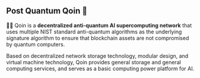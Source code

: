 ## Post Quantum Qoin 👋
🙋‍♀️ Qoin is a **decentralized anti-quantum AI supercomputing network** that uses multiple NIST standard anti-quantum algorithms as the underlying signature algorithm to ensure that blockchain assets are not compromised by quantum computers.  
  
Based on decentralized network storage technology, modular design, and virtual machine technology, Qoin provides general storage and general computing services, and serves as a basic computing power platform for AI.
<!--

**Here are some ideas to get you started:**

🙋‍♀️ A short introduction - what is your organization all about?
🌈 Contribution guidelines - how can the community get involved?
👩‍💻 Useful resources - where can the community find your docs? Is there anything else the community should know?
🍿 Fun facts - what does your team eat for breakfast?
🧙 Remember, you can do mighty things with the power of [Markdown](https://docs.github.com/github/writing-on-github/getting-started-with-writing-and-formatting-on-github/basic-writing-and-formatting-syntax)
-->
